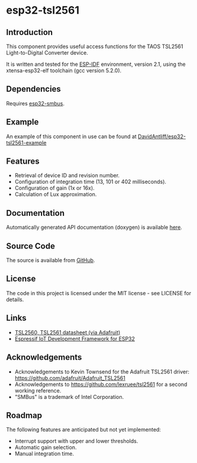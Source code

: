 # esp32-tsl2561

## Introduction

This component provides useful access functions for the TAOS TSL2561 Light-to-Digital Converter device.

It is written and tested for the [ESP-IDF](https://github.com/espressif/esp-idf) environment, version 2.1, using the xtensa-esp32-elf toolchain (gcc version 5.2.0).

## Dependencies

Requires [esp32-smbus](git@github.com:DavidAntliff/esp32-smbus.git).

## Example

An example of this component in use can be found at [DavidAntliff/esp32-tsl2561-example](https://github.com/DavidAntliff/esp32-tsl2561-example)

## Features

 * Retrieval of device ID and revision number.
 * Configuration of integration time (13, 101 or 402 milliseconds).
 * Configuration of gain (1x or 16x).
 * Calculation of Lux approximation.

## Documentation

Automatically generated API documentation (doxygen) is available [here](https://davidantliff.github.io/esp32-tsl2561/index.html).

## Source Code

The source is available from [GitHub](https://www.github.com/DavidAntliff/esp32-tsl2561).

## License

The code in this project is licensed under the MIT license - see LICENSE for details.

## Links

 * [TSL2560, TSL2561 datasheet (via Adafruit)](https://cdn-shop.adafruit.com/datasheets/TSL2561.pdf)
 * [Espressif IoT Development Framework for ESP32](https://github.com/espressif/esp-idf)
 
## Acknowledgements

 * Acknowledgements to Kevin Townsend for the Adafruit TSL2561 driver: https://github.com/adafruit/Adafruit_TSL2561
 * Acknowledgements to https://github.com/lexruee/tsl2561 for a second working reference.
 * "SMBus" is a trademark of Intel Corporation.

## Roadmap

The following features are anticipated but not yet implemented:

 * Interrupt support with upper and lower thresholds.
 * Automatic gain selection.
 * Manual integration time.

 
